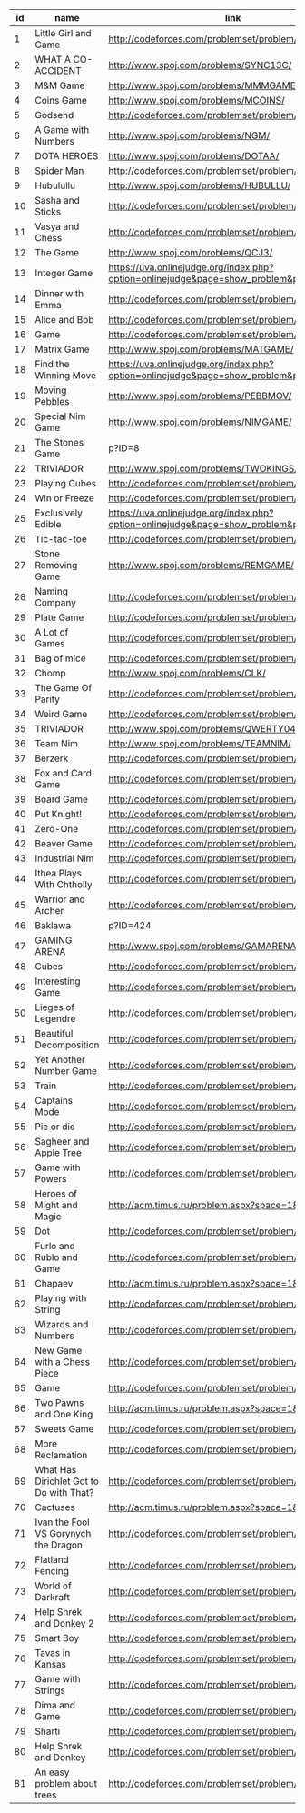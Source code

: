 |id|name|link|difficulty|
|---|---|---|---|
|1|Little Girl and Game|http://codeforces.com/problemset/problem/276/B||
|2|WHAT A CO-ACCIDENT|http://www.spoj.com/problems/SYNC13C/||
|3|M&M Game|http://www.spoj.com/problems/MMMGAME/||
|4|Coins Game|http://www.spoj.com/problems/MCOINS/||
|5|Godsend|http://codeforces.com/problemset/problem/841/B||
|6|A Game with Numbers|http://www.spoj.com/problems/NGM/||
|7|DOTA HEROES|http://www.spoj.com/problems/DOTAA/||
|8|Spider Man|http://codeforces.com/problemset/problem/705/B||
|9|Hubulullu|http://www.spoj.com/problems/HUBULLU/||
|10|Sasha and Sticks|http://codeforces.com/problemset/problem/832/A||
|11|Vasya and Chess|http://codeforces.com/problemset/problem/493/D||
|12|The Game|http://www.spoj.com/problems/QCJ3/||
|13|Integer Game|https://uva.onlinejudge.org/index.php?option=onlinejudge&page=show_problem&problem=2484||
|14|Dinner with Emma|http://codeforces.com/problemset/problem/616/B||
|15|Alice and Bob|http://codeforces.com/problemset/problem/346/A||
|16|Game|http://codeforces.com/problemset/problem/630/R||
|17|Matrix Game|http://www.spoj.com/problems/MATGAME/||
|18|Find the Winning Move|https://uva.onlinejudge.org/index.php?option=onlinejudge&page=show_problem&problem=1052||
|19|Moving Pebbles|http://www.spoj.com/problems/PEBBMOV/||
|20|Special Nim Game|http://www.spoj.com/problems/NIMGAME/||
|21|The Stones Game|p?ID=8||
|22|TRIVIADOR|http://www.spoj.com/problems/TWOKINGS/||
|23|Playing Cubes|http://codeforces.com/problemset/problem/257/B||
|24|Win or Freeze|http://codeforces.com/problemset/problem/150/A||
|25|Exclusively Edible|https://uva.onlinejudge.org/index.php?option=onlinejudge&page=show_problem&problem=2286||
|26|Tic-tac-toe|http://codeforces.com/problemset/problem/3/C||
|27|Stone Removing Game|http://www.spoj.com/problems/REMGAME/||
|28|Naming Company|http://codeforces.com/problemset/problem/794/C||
|29|Plate Game|http://codeforces.com/problemset/problem/197/A||
|30|A Lot of Games|http://codeforces.com/problemset/problem/455/B||
|31|Bag of mice|http://codeforces.com/problemset/problem/148/D||
|32|Chomp|http://www.spoj.com/problems/CLK/||
|33|The Game Of Parity|http://codeforces.com/problemset/problem/549/C||
|34|Weird Game|http://codeforces.com/problemset/problem/293/A||
|35|TRIVIADOR|http://www.spoj.com/problems/QWERTY04/||
|36|Team Nim|http://www.spoj.com/problems/TEAMNIM/||
|37|Berzerk|http://codeforces.com/problemset/problem/786/A||
|38|Fox and Card Game|http://codeforces.com/problemset/problem/388/C||
|39|Board Game|http://codeforces.com/problemset/problem/533/C||
|40|Put Knight!|http://codeforces.com/problemset/problem/120/E||
|41|Zero-One|http://codeforces.com/problemset/problem/135/C||
|42|Beaver Game|http://codeforces.com/problemset/problem/78/C||
|43|Industrial Nim|http://codeforces.com/problemset/problem/15/C||
|44|Ithea Plays With Chtholly|http://codeforces.com/problemset/problem/896/B||
|45|Warrior and Archer|http://codeforces.com/problemset/problem/594/A||
|46|Baklawa|p?ID=424||
|47|GAMING ARENA|http://www.spoj.com/problems/GAMARENA/||
|48|Cubes|http://codeforces.com/problemset/problem/520/D||
|49|Interesting Game|http://codeforces.com/problemset/problem/87/C||
|50|Lieges of Legendre|http://codeforces.com/problemset/problem/603/C||
|51|Beautiful Decomposition|http://codeforces.com/problemset/problem/279/E||
|52|Yet Another Number Game|http://codeforces.com/problemset/problem/282/D||
|53|Train|http://codeforces.com/problemset/problem/74/B||
|54|Captains Mode|http://codeforces.com/problemset/problem/377/C||
|55|Pie or die|http://codeforces.com/problemset/problem/55/C||
|56|Sagheer and Apple Tree|http://codeforces.com/problemset/problem/812/E||
|57|Game with Powers|http://codeforces.com/problemset/problem/317/D||
|58|Heroes of Might and Magic|http://acm.timus.ru/problem.aspx?space=1&num=1240||
|59|Dot|http://codeforces.com/problemset/problem/69/D||
|60|Furlo and Rublo and Game|http://codeforces.com/problemset/problem/255/E||
|61|Chapaev|http://acm.timus.ru/problem.aspx?space=1&num=1163||
|62|Playing with String|http://codeforces.com/problemset/problem/305/E||
|63|Wizards and Numbers|http://codeforces.com/problemset/problem/167/C||
|64|New Game with a Chess Piece|http://codeforces.com/problemset/problem/36/D||
|65|Game|http://codeforces.com/problemset/problem/277/C||
|66|Two Pawns and One King|http://acm.timus.ru/problem.aspx?space=1&num=1216||
|67|Sweets Game|http://codeforces.com/problemset/problem/63/E||
|68|More Reclamation|http://codeforces.com/problemset/problem/335/C||
|69|What Has Dirichlet Got to Do with That?|http://codeforces.com/problemset/problem/39/E||
|70|Cactuses|http://acm.timus.ru/problem.aspx?space=1&num=1610||
|71|Ivan the Fool VS Gorynych the Dragon|http://codeforces.com/problemset/problem/48/E||
|72|Flatland Fencing|http://codeforces.com/problemset/problem/154/D||
|73|World of Darkraft|http://codeforces.com/problemset/problem/138/D||
|74|Help Shrek and Donkey 2|http://codeforces.com/problemset/problem/142/D||
|75|Smart Boy|http://codeforces.com/problemset/problem/38/F||
|76|Tavas in Kansas|http://codeforces.com/problemset/problem/536/D||
|77|Game with Strings|http://codeforces.com/problemset/problem/354/B||
|78|Dima and Game|http://codeforces.com/problemset/problem/273/E||
|79|Sharti|http://codeforces.com/problemset/problem/494/E||
|80|Help Shrek and Donkey|http://codeforces.com/problemset/problem/98/E||
|81|An easy problem about trees|http://codeforces.com/problemset/problem/457/F||
